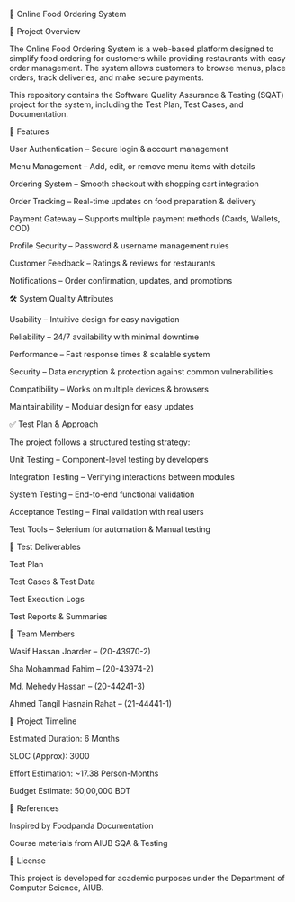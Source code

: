 🍔 Online Food Ordering System

📌 Project Overview

The Online Food Ordering System is a web-based platform designed to simplify food ordering for customers while providing restaurants with easy order management. The system allows customers to browse menus, place orders, track deliveries, and make secure payments.

This repository contains the Software Quality Assurance & Testing (SQAT) project for the system, including the Test Plan, Test Cases, and Documentation.

🚀 Features

User Authentication – Secure login & account management

Menu Management – Add, edit, or remove menu items with details

Ordering System – Smooth checkout with shopping cart integration

Order Tracking – Real-time updates on food preparation & delivery

Payment Gateway – Supports multiple payment methods (Cards, Wallets, COD)

Profile Security – Password & username management rules

Customer Feedback – Ratings & reviews for restaurants

Notifications – Order confirmation, updates, and promotions

🛠️ System Quality Attributes

Usability – Intuitive design for easy navigation

Reliability – 24/7 availability with minimal downtime

Performance – Fast response times & scalable system

Security – Data encryption & protection against common vulnerabilities

Compatibility – Works on multiple devices & browsers

Maintainability – Modular design for easy updates

✅ Test Plan & Approach

The project follows a structured testing strategy:

Unit Testing – Component-level testing by developers

Integration Testing – Verifying interactions between modules

System Testing – End-to-end functional validation

Acceptance Testing – Final validation with real users

Test Tools – Selenium for automation & Manual testing

🧪 Test Deliverables

Test Plan

Test Cases & Test Data

Test Execution Logs

Test Reports & Summaries

👥 Team Members

Wasif Hassan Joarder – (20-43970-2)

Sha Mohammad Fahim – (20-43974-2)

Md. Mehedy Hassan – (20-44241-3)

Ahmed Tangil Hasnain Rahat – (21-44441-1)

📅 Project Timeline

Estimated Duration: 6 Months

SLOC (Approx): 3000

Effort Estimation: ~17.38 Person-Months

Budget Estimate: 50,00,000 BDT

📄 References

Inspired by Foodpanda Documentation

Course materials from AIUB SQA & Testing

📜 License

This project is developed for academic purposes under the Department of Computer Science, AIUB.
